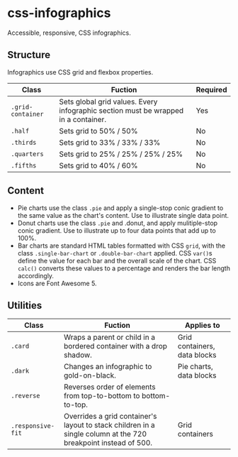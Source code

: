 # css-infographics
Accessible, responsive, CSS infographics.


## Structure
Infographics use CSS grid and flexbox properties.

Class|Fuction|Required
--|--|--
`.grid-container`|Sets global grid values. Every infographic section must be wrapped in a container.|Yes
`.half`| Sets grid to 50% / 50%|No
`.thirds`| Sets grid to 33% / 33% / 33%|No
`.quarters`| Sets grid to 25% / 25% / 25% / 25%|No
`.fifths`| Sets grid to 40% / 60%|No


## Content
- Pie charts use the class `.pie` and apply a single-stop conic gradient to the same value as the chart's content. Use to illustrate single data point.
- Donut charts use the class `.pie` and .donut, and apply mulitiple-stop conic gradient. Use to illustrate up to four data points that add up to 100%.
- Bar charts are standard HTML tables formatted with CSS `grid`, with the class `.single-bar-chart` or `.double-bar-chart` applied. CSS `var()`s define the value for each bar and the overall scale of the chart. CSS `calc()` converts these values to a percentage and renders the bar length accordingly.
- Icons are Font Awesome 5.

## Utilities
Class|Fuction|Applies to
--|--|--
`.card`|Wraps a parent or child in a bordered container with a drop shadow.|Grid containers, data blocks
`.dark`|Changes an infographic to gold-on-black.|Pie charts, data blocks
`.reverse`|Reverses order of elements from top-to-bottom to bottom-to-top.|
`.responsive-fit`|Overrides a grid container's layout to stack children in a single column at the 720 breakpoint instead of 500.|Grid containers
